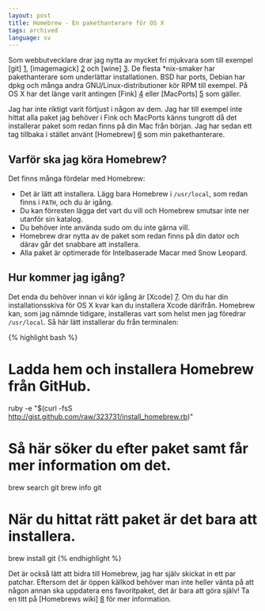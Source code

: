 ```yaml
---
layout: post
title: Homebrew - En pakethanterare för OS X
tags: archived
language: sv
---
```


Som webbutvecklare drar jag nytta av mycket fri mjukvara som till exempel [git] [1], [imagemagick] [2] och [wine] [3]. De flesta *nix-smaker har pakethanterare som underlättar installationen. BSD har ports, Debian har dpkg och många andra GNU/Linux-distributioner kör RPM till exempel. På OS X har det länge varit antingen [Fink] [4] eller [MacPorts] [5] som gäller.

Jag har inte riktigt varit förtjust i någon av dem. Jag har till exempel inte hittat alla paket jag behöver i Fink och MacPorts känns tungrott då det installerar paket som redan finns på din Mac från början. Jag har sedan ett tag tillbaka i stället använt [Homebrew] [6] som min pakethanterare.

## Varför ska jag köra Homebrew?

Det finns många fördelar med Homebrew:

* Det är lätt att installera. Lägg bara Homebrew i <code>/usr/local</code>, som redan finns i <code>PATH</code>, och du är igång.
* Du kan förresten lägga det vart du vill och Homebrew smutsar inte ner utanför sin katalog.
* Du behöver inte använda sudo om du inte gärna vill.
* Homebrew drar nytta av de paket som redan finns på din dator och därav går det snabbare att installera.
* Alla paket är optimerade för Intelbaserade Macar med Snow Leopard.

## Hur kommer jag igång?

Det enda du behöver innan vi kör igång är [Xcode] [7]. Om du har din installationsskiva för OS X kvar kan du installera Xcode därifrån. Homebrew kan, som jag nämnde tidigare, installeras vart som helst men jag föredrar <code>/usr/local</code>. Så här lätt installerar du från terminalen:

{% highlight bash %}
# Ladda hem och installera Homebrew från GitHub.
ruby -e "$(curl -fsS http://gist.github.com/raw/323731/install_homebrew.rb)"

# Så här söker du efter paket samt får mer information om det.
brew search git
brew info git

# När du hittat rätt paket är det bara att installera.
brew install git
{% endhighlight %}

Det är också lätt att bidra till Homebrew, jag har själv skickat in ett par patchar. Eftersom det är öppen källkod behöver man inte heller vänta på att någon annan ska uppdatera ens favoritpaket, det är bara att göra själv! Ta en titt på [Homebrews wiki] [8] för mer information.

[1]: http://git-scm.com/
[2]: http://www.imagemagick.org/
[3]: http://www.winehq.org/
[4]: http://www.finkproject.org/
[5]: http://www.macports.org/
[6]: http://github.com/mxcl/homebrew
[7]: http://developer.apple.com/technologies/xcode.html
[8]: http://wiki.github.com/mxcl/homebrew/formula-cookbook

